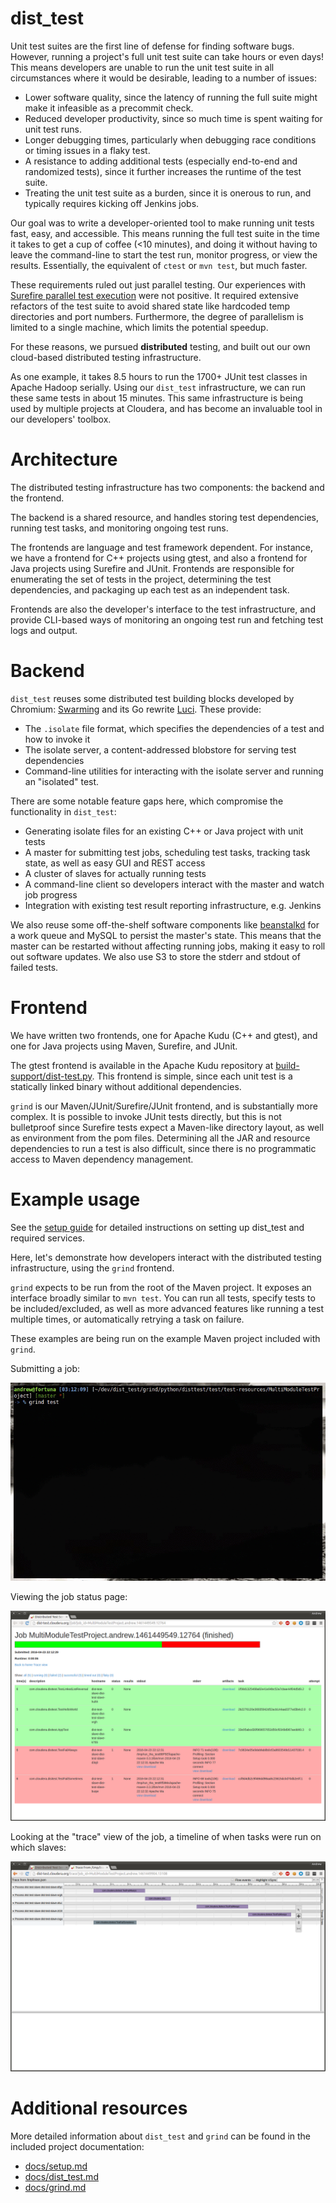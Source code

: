 # dist_test

Unit test suites are the first line of defense for finding software bugs.
However, running a project's full unit test suite can take hours or even days!
This means developers are unable to run the unit test suite in all circumstances where it would be desirable, leading to a number of issues:

* Lower software quality, since the latency of running the full suite might make it infeasible as a precommit check.
* Reduced developer productivity, since so much time is spent waiting for unit test runs.
* Longer debugging times, particularly when debugging race conditions or timing issues in a flaky test.
* A resistance to adding additional tests (especially end-to-end and randomized tests), since it further increases the runtime of the test suite.
* Treating the unit test suite as a burden, since it is onerous to run, and typically requires kicking off Jenkins jobs.

Our goal was to write a developer-oriented tool to make running unit tests fast, easy, and accessible.
This means running the full test suite in the time it takes to get a cup of coffee (&lt;10 minutes), and doing it without having to leave the command-line to start the test run, monitor progress, or view the results.
Essentially, the equivalent of `ctest` or `mvn test`, but much faster.

These requirements ruled out just parallel testing.
Our experiences with [Surefire parallel test execution](https://maven.apache.org/surefire/maven-surefire-plugin/examples/fork-options-and-parallel-execution.html) were not positive.
It required extensive refactors of the test suite to avoid shared state like hardcoded temp directories and port numbers.
Furthermore, the degree of parallelism is limited to a single machine, which limits the potential speedup.

For these reasons, we pursued **distributed** testing, and built out our own cloud-based distributed testing infrastructure.

As one example, it takes 8.5 hours to run the 1700+ JUnit test classes in Apache Hadoop serially.
Using our `dist_test` infrastructure, we can run these same tests in about 15 minutes.
This same infrastructure is being used by multiple projects at Cloudera, and has become an invaluable tool in our developers' toolbox.

# Architecture

The distributed testing infrastructure has two components: the backend and the frontend.

The backend is a shared resource, and handles storing test dependencies, running test tasks, and monitoring ongoing test runs.

The frontends are language and test framework dependent.
For instance, we have a frontend for C++ projects using gtest, and also a frontend for Java projects using Surefire and JUnit.
Frontends are responsible for enumerating the set of tests in the project, determining the test dependencies, and packaging up each test as an independent task.

Frontends are also the developer's interface to the test infrastructure, and provide CLI-based ways of monitoring an ongoing test run and fetching test logs and output.

# Backend

`dist_test` reuses some distributed test building blocks developed by Chromium: [Swarming](https://www.chromium.org/developers/testing/isolated-testing/for-swes) and its Go rewrite [Luci](https://github.com/luci/luci-go).
These provide:

* The `.isolate` file format, which specifies the dependencies of a test and how to invoke it
* The isolate server, a content-addressed blobstore for serving test dependencies
* Command-line utilities for interacting with the isolate server and running an "isolated" test.

There are some notable feature gaps here, which compromise the functionality in `dist_test`:

* Generating isolate files for an existing C++ or Java project with unit tests
* A master for submitting test jobs, scheduling test tasks, tracking task state, as well as easy GUI and REST access
* A cluster of slaves for actually running tests
* A command-line client so developers interact with the master and watch job progress
* Integration with existing test result reporting infrastructure, e.g. Jenkins

We also reuse some off-the-shelf software components like [beanstalkd](http://kr.github.io/beanstalkd/) for a work queue and MySQL to persist the master's state.
This means that the master can be restarted without affecting running jobs, making it easy to roll out software updates.
We also use S3 to store the stderr and stdout of failed tests.

# Frontend

We have written two frontends, one for Apache Kudu (C++ and gtest), and one for Java projects using Maven, Surefire, and JUnit.

The gtest frontend is available in the Apache Kudu repository at [build-support/dist-test.py](https://github.com/apache/incubator-kudu/blob/master/build-support/dist_test.py).
This frontend is simple, since each unit test is a statically linked binary without additional dependencies.

`grind` is our Maven/JUnit/Surefire/JUnit frontend, and is substantially more complex.
It is possible to invoke JUnit tests directly, but this is not bulletproof since Surefire tests expect a Maven-like directory layout, as well as environment from the pom files.
Determining all the JAR and resource dependencies to run a test is also difficult, since there is no programmatic access to Maven dependency management.

# Example usage

See the [setup guide](docs/setup) for detailed instructions on setting up dist_test and required services.

Here, let's demonstrate how developers interact with the distributed testing infrastructure, using the `grind` frontend.

`grind` expects to be run from the root of the Maven project.
It exposes an interface broadly similar to `mvn test`.
You can run all tests, specify tests to be included/excluded, as well as more advanced features like running a test multiple times, or automatically retrying a task on failure.

These examples are being run on the example Maven project included with `grind`.

Submitting a job:

![Submitting a job](docs/static/submit_short.gif)

Viewing the job status page:

![Submitting a job](docs/static/job_page_fullrun.png)

Looking at the "trace" view of the job, a timeline of when tasks were run on which slaves:

![Submitting a job](docs/static/job_page_failedrun_trace.png)

# Additional resources

More detailed information about `dist_test` and `grind` can be found in the included project documentation:

* [docs/setup.md](docs/setup.md)
* [docs/dist_test.md](docs/dist_test.md)
* [docs/grind.md](docs/grind.md)
